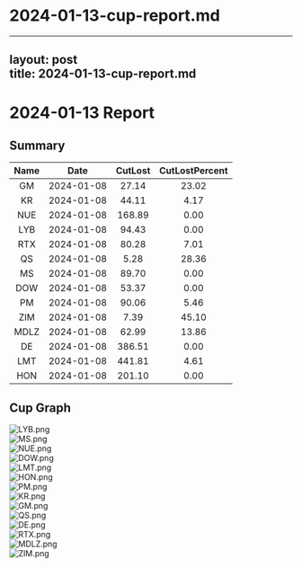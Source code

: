 
2024-01-13-cup-report.md
========================
  
---  
layout: post  
title: 2024-01-13-cup-report.md  
---  

2024-01-13 Report
=================

Summary
-------
  

|Name|Date|CutLost|CutLostPercent|
| :---: | :---: | :---: | :---: |
|GM|2024-01-08|27.14|23.02|
|KR|2024-01-08|44.11|4.17|
|NUE|2024-01-08|168.89|0.00|
|LYB|2024-01-08|94.43|0.00|
|RTX|2024-01-08|80.28|7.01|
|QS|2024-01-08|5.28|28.36|
|MS|2024-01-08|89.70|0.00|
|DOW|2024-01-08|53.37|0.00|
|PM|2024-01-08|90.06|5.46|
|ZIM|2024-01-08|7.39|45.10|
|MDLZ|2024-01-08|62.99|13.86|
|DE|2024-01-08|386.51|0.00|
|LMT|2024-01-08|441.81|4.61|
|HON|2024-01-08|201.10|0.00|

Cup Graph
---------
  
![LYB.png](/image/202401131736/LYB.png)  
![MS.png](/image/202401131736/MS.png)  
![NUE.png](/image/202401131736/NUE.png)  
![DOW.png](/image/202401131736/DOW.png)  
![LMT.png](/image/202401131736/LMT.png)  
![HON.png](/image/202401131736/HON.png)  
![PM.png](/image/202401131736/PM.png)  
![KR.png](/image/202401131736/KR.png)  
![GM.png](/image/202401131736/GM.png)  
![QS.png](/image/202401131736/QS.png)  
![DE.png](/image/202401131736/DE.png)  
![RTX.png](/image/202401131736/RTX.png)  
![MDLZ.png](/image/202401131736/MDLZ.png)  
![ZIM.png](/image/202401131736/ZIM.png)